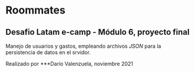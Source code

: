 # Roommates
## Desafio Latam e-camp - Módulo 6, proyecto final

Manejo de usuarios y gastos, empleando archivos *JSON* para la persistencia de datos en el srvidor.


Realizado por ***Darío Valenzuela, noviembre 2021